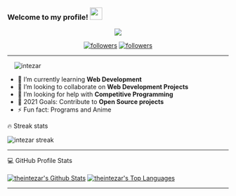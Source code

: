 <!--




source -- https://github.com/DenverCoder1/DenverCoder1
https://github.com/sknsht/HackerRank
### Hi there 👋

-->




<h3 align="left">
  Welcome to my profile!
  <img src="https://media.giphy.com/media/hvRJCLFzcasrR4ia7z/giphy.gif" width="28">
</h3>

<p align="center">
  <a href="https://github.com/theintezar"><img src="https://readme-typing-svg.herokuapp.com/?lines=I%20am%20Intezar%20Ahmad;Computer%20Science%20Student;Always%20learning%20new%20things&center=true&width=380&height=45"></a>
</p>

<p align="center">
  <a href="https://twitter.com/">
    <img alt="followers" title="Follow me on Twitter" src="https://img.shields.io/twitter/follow/?color=236ad3&labelColor=1155ba&label=Follow&logo=twitter&logoColor=white&style=for-the-badge"/></a>
  <a href="https://github.com/theintezar">
    <img alt="followers" title="Follow me on Github" src="https://img.shields.io/github/followers/theintezar?color=8c8c8c&labelColor=666666&style=for-the-badge&logo=github&label=Follow"/></a>
</p>
<hr>
<!--
[![Twitter Follow](https://img.shields.io/twitter/follow/?color=1DA1F2&logo=twitter&style=for-the-badge)](https://twitter.com/intent/follow?original_referer=https%3A%2F%2Fgithub.com%2FcodeSTACKr&screen_name=rohit_shar8600)-->





<p align="left"> &nbsp;&nbsp;&nbsp;&nbsp;<img src="https://komarev.com/ghpvc/?username=theintezar&label=Profile%20views&color=0e75b6&style=flat" alt="intezar" /> </p>

<!--
- 🔭 I’m currently working on ...

- 💬 Ask me about ...
- 📫 How to reach me: ...
- 😄 Pronouns: ...-->


- 🌱 I’m currently learning **Web Development**
- 👯 I’m looking to collaborate on **Web Development Projects**
- 🤔 I’m looking for help with **Competitive Programming**
- 🥅 2021 Goals: Contribute to **Open Source projects**
- ⚡ Fun fact: Programs and Anime

<!--
<p><img align="left" src="https://github-readme-stats.vercel.app/api?username=acuon&&show_icons=true&title_color=ffffff&icon_color=bb2acf&text_color=daf7dc&bg_color=151515" alt="acuon"></p>-->
<!--<p><img align="left" src="https://github-readme-stats.vercel.app/api?username=acuon&show_icons=true&locale=en" alt="acuon" /></p>-->
<!--
<p>&nbsp;<img align="center" src="https://github-readme-stats.vercel.app/api/top-langs?username=acuon&show_icons=true&locale=en&layout=compact" alt="acuon" /></p>

<p><img align="center" src="https://github-readme-streak-stats.herokuapp.com/?user=acuon&" alt="acuon" /></p>

<hr>
-->


<summary>🔥 Streak stats</summary>

<p>
    <img title="Streak stats" alt="intezar streak" src="https://github-readme-streak-stats.herokuapp.com/?user=theintezar&theme=monokai-metallian&hide_border=true"/>
  
</p>

<hr>

  <summary>💻 GitHub Profile Stats</summary>
  <br/>
    <a href="https://github.com/theintezar/github-readme-stats"><img alt="theintezar's Github Stats" src="https://github-readme-stats.vercel.app/api?username=theintezar&show_icons=true&count_private=true&theme=react&hide_border=true&bg_color=1F222E&title_color=F85D7F&icon_color=F8D866" /></a>
  <a href="https://github.com/theintezar/github-readme-stats"><img alt="theintezar's Top Languages" src="https://github-readme-stats.vercel.app/api/top-langs/?username=theintezar&langs_count=30&layout=compact&theme=react&hide_border=true&bg_color=1F222E&title_color=F85D7F&icon_color=F8D866" /></a>
  <br/>


<hr>
